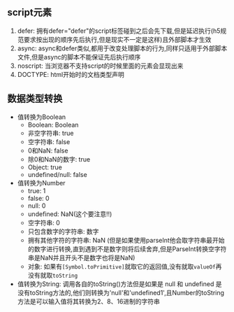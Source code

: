 ## script元素
1. defer: 拥有defer="defer"的script标签碰到之后会先下载,但是延迟执行(h5规范要求按出现的顺序先后执行,但是现实不一定是这样)且外部脚本才生效
2. async: async和defer类似,都用于改变处理脚本的行为,同样只适用于外部脚本文件,但是async的脚本不能保证先后执行顺序
3. noscript: 当浏览器不支持script的时候里面的元素会显现出来
4. DOCTYPE: html开始时的文档类型声明
## 数据类型转换
- 值转换为Boolean
   - Boolean: Boolean
   - 非空字符串: true
   - 空字符串: false
   - 0和NaN: false
   - 除0和NaN的数字: true
   - Object: true
   - undefined/null: false
- 值转换为Number
   - true: 1
   - false: 0
   - null: 0
   - undefined: NaN(这个要注意!!)
   - 空字符串: 0
   - 只包含数字的字符串: 数字
   - 拥有其他字符的字符串: NaN (但是如果使用parseInt他会取字符串最开始的数字进行转换,直到遇到不是数字则将后续舍弃,但是ParseInt转换空字符串是NaN并且开头不是数字也将是NaN)
   - 对象: 如果有`[Symbol.toPrimitive]`就取它的返回值,没有就取`valueOf`再没有就取`toString`
- 值转换为String: 调用各自的toString()方法但是如果是 null 和 undefined 是没有toString方法的,他们则转换为'null'和'undefined1',且Number的toString方法是可以输入值将其转换为2、8、16进制的字符串